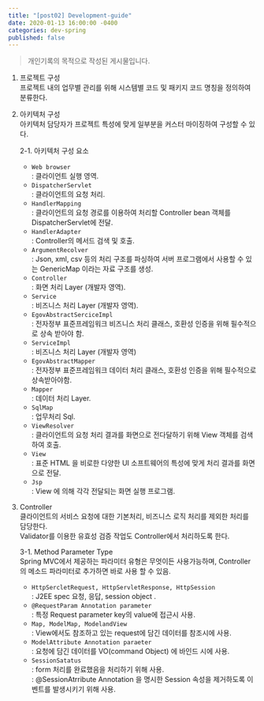```yaml
---
title: "[post02] Development-guide"
date: 2020-01-13 16:00:00 -0400
categories: dev-spring
published: false
---
```


> 개인기록의 목적으로 작성된 게시물입니다.

1. 프로젝트 구성  
프로젝트 내의 업무별 관리를 위해 시스템별 코드 및 패키지 코드 명칭을 정의하여 분류한다.  

2. 아키텍처 구성   
아키텍처 담당자가 프로젝트 특성에 맞게 일부분을 커스터 마이징하여 구성할 수 있다.    

   2-1. 아키텍처 구성 요소    
    * `Web browser`  
    : 클라이언트 실행 영역.       
    * `DispatcherServlet`  
    : 클라이언트의 요청 처리.  
    * `HandlerMapping`  
    : 클라이언트의 요청 경로를 이용하여 처리할 Controller bean 객체를 DispatcherServlet에 전달.     
    * `HandlerAdapter`  
    : Controller의 메서드 검색 및 호출.    
    * `ArgumentRecolver`   
    : Json, xml, csv 등의 처리 구조를 파싱하여 서버 프로그램에서 사용할 수 있는 GenericMap 이라는 자료 구조를 생성.      
    * `Controller`      
    : 화면 처리 Layer (개발자 영역).   
    * `Service`      
    : 비즈니스 처리 Layer (개발자 영역).    
    * `EgovAbstractSerciceImpl`     
    : 전자정부 표준프레임워크 비즈니스 처리 클래스, 호환성 인증을 위해 필수적으로 상속 받아야 함.    
    * `ServiceImpl`     
    : 비즈니스 처리 Layer (개발자 영역)    
    * `EgovAbstractMapper`       
    : 전자정부 표준프레임워크 데이터 처리 클래스, 호환성 인증을 위해 필수적으로 상속받아야함.    
    * `Mapper`       
    : 데이터 처리 Layer.   
    * `SqlMap`       
    : 업무처리 Sql.    
    * `ViewResolver`    
    : 클라이언트의 요청 처리 결과를 화면으로 전다달하기 위해 View 객체를 검색하여 호출.    
    * `View`      
    : 표준 HTML 을 비로한 다양한 UI 소프트웨어의 특성에 맞게 처리 결과를 화면으로 전달.   
    * `Jsp`    
    : View 에 의해 각각 전달되는 화면 실행 프로그램.
   
      
3. Controller        
클라이언트의 서비스 요청에 대한 기본처리, 비즈니스 로직 처리를 제외한 처리를 담당한다.        
Validator를 이용한 유효성 검증 작업도 Controller에서 처리하도록 한다.      

   3-1. Method Parameter Type       
   Spring MVC에서 제공하는 파라미터 유형은 무엇이든 사용가능하며, Controller의 메소드 파라미터로 추가하면 바로 사용 할 수 있음.       
   
   * `HttpSercletRequest, HttpServletResponse, HttpSession`    
   : J2EE spec 요청, 응답, session object .    
   * `@RequestParam Annotation parameter`       
   : 특정 Request parameter key의 value에 접근시 사용.       
   * `Map, ModelMap, ModelandView`      
   : View에서도 참조하고 있는 request에 담긴 데이터를 참조시에 사용.       
   * `ModelAttribute Annotation paraeter`    
   : 요청에 담긴 데이터를 VO(command Object) 에 바인드 시에 사용.      
   * `SessionSatatus`      
   : form 처리를 완료했음을 처리하기 위해 사용.     
   : @SessionAtrribute Annotation 을 명시한 Session 속성을 제거하도록 이벤트를 발생시키기 위해 사용.
   
